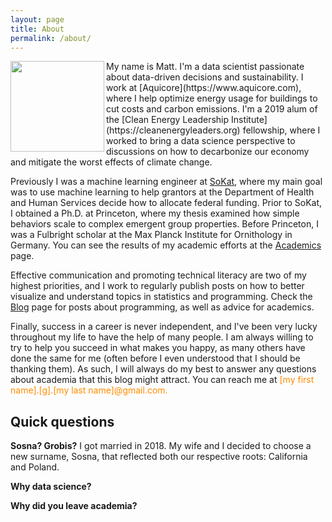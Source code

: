 ```yaml
---
layout: page
title: About
permalink: /about/
---
```

<img align="left" src="{{ site.avatar }}" height="145px" width="150px">
My name is Matt. I'm a data scientist passionate about data-driven decisions and sustainability. I work at [Aquicore](https://www.aquicore.com), where I help optimize energy usage for buildings to cut costs and carbon emissions. I'm a 2019 alum of the [Clean Energy Leadership Institute](https://cleanenergyleaders.org) fellowship, where I worked to bring a data science perspective to discussions on how to decarbonize our economy and mitigate the worst effects of climate change.

Previously I was a machine learning engineer at [SoKat](https://sokat.co), where my main goal was to use machine learning to help grantors at the Department of Health and Human Services decide how to allocate federal funding. Prior to SoKat, I obtained a Ph.D. at Princeton, where my thesis examined how simple behaviors scale to complex emergent group properties. Before Princeton, I was a Fulbright scholar at the Max Planck Institute for Ornithology in Germany. You can see the results of my academic efforts at the [Academics](https://mgsosna.github.io/academics/) page.

Effective communication and promoting technical literacy are two of my highest priorities, and I work to regularly publish posts on how to better visualize and understand topics in statistics and programming. Check the [Blog](https://mgsosna.github.io/blog/) page for posts about programming, as well as advice for academics.

Finally, success in a career is never independent, and I've been very lucky throughout my life to have the help of many people. I am always willing to try to help you succeed in what makes you happy, as many others have done the same for me (often before I even understood that I should be thanking them). As such, I will always do my best to answer any questions about academia that this blog might attract. You can reach me at <span style = "color:darkorange">[my first name].[g].[my last name]@gmail.com.</span>

## Quick questions
**Sosna? Grobis?**
I got married in 2018. My wife and I decided to choose a new surname, Sosna, that reflected both our respective roots: California and Poland.

**Why data science?**

**Why did you leave academia?**
